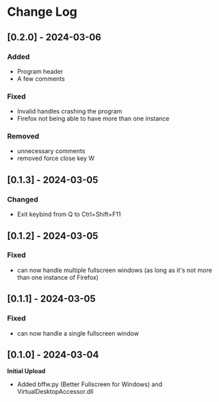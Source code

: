 # Change Log
## [0.2.0] - 2024-03-06
### Added
- Program header
- A few comments
### Fixed
- Invalid handles crashing the program
- Firefox not being able to have more than one instance
### Removed
- unnecessary comments
- removed force close key W
## [0.1.3] - 2024-03-05
### Changed
- Exit keybind from Q to Ctrl+Shift+F11
## [0.1.2] - 2024-03-05
### Fixed
- can now handle multiple fullscreen windows (as long as it's not more than one instance of Firefox)
## [0.1.1] - 2024-03-05
### Fixed
- can now handle a single fullscreen window
## [0.1.0] - 2024-03-04
**Initial Upload**
- Added bffw.py (Better Fullscreen for Windows) and VirtualDesktopAccessor.dll
